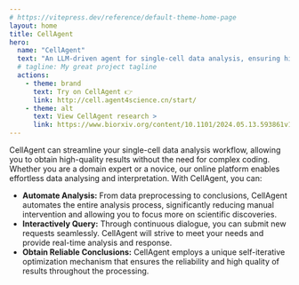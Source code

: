 ```yaml
---
# https://vitepress.dev/reference/default-theme-home-page
layout: home
title: CellAgent
hero:
  name: "CellAgent"
  text: "An LLM-driven agent for single-cell data analysis, ensuring high-quality results with minimal effort."
  # tagline: My great project tagline
  actions:
    - theme: brand
      text: Try on CellAgent 👉
      link: http://cell.agent4science.cn/start/
    - theme: alt
      text: View CellAgent research >
      link: https://www.biorxiv.org/content/10.1101/2024.05.13.593861v1
---
```

<script setup>
import { watch, ref, onMounted } from 'vue';
import { useData } from 'vitepress'
import { useTheme } from 'vuetify'

const { isDark } = useData();
const theme = useTheme()
theme.global.name.value = 'dark';

// watch(isDark, value => {
//   theme.global.name.value = value ? 'dark' : 'light'
// }, { immediate: true })

const tab = ref('0')
const isCN = ref(null)

onMounted(async function assertInCN() {
  const img = new Image();
  
  img.src = "https://www.youtube.com/favicon.ico";

  return new Promise((resolve) => {
    img.onload = () => isCN.value = false;
    img.onerror = () => isCN.value = true;
  })
})
</script>

<!--@include: ./sections/banner.md-->

<div class="mt-20"></div>

<!--@include: ./sections/features.md-->

<div class="mt-20"></div>

<!--@include: ./sections/examples.md-->

<div class="mt-20"></div>

<!--@include: ./sections/comparation.md-->

<div class="mt-20"></div>

CellAgent can streamline your single-cell data analysis workflow, allowing you to obtain high-quality results without the need for complex coding. Whether you are a domain expert or a novice, our online platform enables effortless data analysing and interpretation. With CellAgent, you can:

<div class="mx-8 px-4">

* **Automate Analysis:** From data preprocessing to conclusions, CellAgent automates the entire analysis process, significantly reducing manual intervention and allowing you to focus more on scientific discoveries.
* **Interactively Query:** Through continuous dialogue, you can submit new requests seamlessly. CellAgent will strive to meet your needs and provide real-time analysis and response.
* **Obtain Reliable Conclusions:** CellAgent employs a unique self-iterative optimization mechanism that ensures the reliability and high quality of results throughout the processing.
</div>

<div class="mt-16"></div>

<!--@include: ./sections/more.md-->
